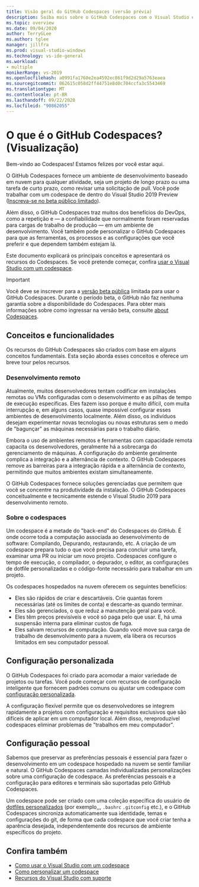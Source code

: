 ```yaml
---
title: Visão geral do GitHub Codespaces (versão prévia)
description: Saiba mais sobre o GitHub Codespaces com o Visual Studio e como ele pode ajudar a estender seu ambiente de desenvolvimento para a nuvem.
ms.topic: overview
ms.date: 09/04/2020
author: TerryGLee
ms.author: tglee
manager: jillfra
ms.prod: visual-studio-windows
ms.technology: vs-ide-general
ms.workload:
- multiple
monikerRange: vs-2019
ms.openlocfilehash: a0991fa1760e2ea4592ec861f9d2d29a5763eaea
ms.sourcegitcommit: 062615c058d2ff44751e8d0c704ccfa3c5543469
ms.translationtype: MT
ms.contentlocale: pt-BR
ms.lasthandoff: 09/22/2020
ms.locfileid: "90862055"
---
```

# <a name="what-is-github-codespaces-preview"></a>O que é o GitHub Codespaces? (Visualização)

Bem-vindo ao Codespaces! Estamos felizes por você estar aqui.

O GitHub Codespaces fornece um ambiente de desenvolvimento baseado em nuvem para qualquer atividade, seja um projeto de longo prazo ou uma tarefa de curto prazo, como revisar uma solicitação de pull. Você pode trabalhar com um codespace de dentro do Visual Studio 2019 Preview ([Inscreva-se no beta público limitado](https://github.com/features/codespaces/signup)).

Além disso, o GitHub Codespaces traz muitos dos benefícios do DevOps, como a repetição e &mdash; a confiabilidade que normalmente foram reservadas para cargas de trabalho de produção &mdash; em um ambiente de desenvolvimento. Você também pode personalizar o GitHub Codespaces para que as ferramentas, os processos e as configurações que você preferir e que dependem também estejam lá.

Este documento explicará os principais conceitos e apresentará os recursos do Codespaces. Se você pretende começar, confira [usar o Visual Studio com um codespace](use-visual-studio-with-codespaces.md).

> [!IMPORTANT]
> Você deve se inscrever para a [versão beta pública](https://github.com/features/codespaces/signup) limitada para usar o GitHub Codespaces. Durante o período beta, o GitHub não faz nenhuma garantia sobre a disponibilidade do Codespaces. Para obter mais informações sobre como ingressar na versão beta, consulte [about Codespaces](https://docs.github.com/github/developing-online-with-codespaces/about-codespaces#joining-the-beta).

## <a name="concepts-and-features"></a>Conceitos e funcionalidades

Os recursos do GitHub Codespaces são criados com base em alguns conceitos fundamentais. Esta seção aborda esses conceitos e oferece um breve tour pelos recursos.

### <a name="remote-development"></a>Desenvolvimento remoto

Atualmente, muitos desenvolvedores tentam codificar em instalações remotas ou VMs configuradas com o desenvolvimento e as pilhas de tempo de execução específicas. Eles fazem isso porque é muito difícil, com muita interrupção e, em alguns casos, quase impossível configurar esses ambientes de desenvolvimento localmente. Além disso, os indivíduos desejam experimentar novas tecnologias ou novas estruturas sem o medo de "bagunçar" as máquinas necessárias para o trabalho diário.

Embora o uso de ambientes remotos e ferramentas com capacidade remota capacita os desenvolvedores, geralmente há a sobrecarga do gerenciamento de máquinas. A configuração do ambiente geralmente complica a integração e a alternância de contexto. O GitHub Codespaces remove as barreiras para a integração rápida e a alternância de contexto, permitindo que muitos ambientes existam simultaneamente. 

O GitHub Codespaces fornece soluções gerenciadas que permitem que você se concentre na produtividade da instalação. O GitHub Codespaces conceitualmente e tecnicamente estende o Visual Studio 2019 para desenvolvimento remoto. 

### <a name="about-codespaces"></a>Sobre o codespaces

Um codespace é a metade do "back-end" do Codespaces do GitHub. É onde ocorre toda a computação associada ao desenvolvimento de software: Compilando, Depurando, restaurando, etc. A criação de um codespace prepara tudo o que você precisa para concluir uma tarefa, examinar uma PR ou iniciar um novo projeto. Codespaces configure o tempo de execução, o compilador, o depurador, o editor, as configurações de dotfile personalizadas e o código-fonte necessário para trabalhar em um projeto.

Os codespaces hospedados na nuvem oferecem os seguintes benefícios:

- Eles são rápidos de criar e descartáveis. Crie quantas forem necessárias (até os limites de conta) e descarte-as quando terminar.
- Eles são gerenciados, o que reduz a manutenção geral para você.
- Eles têm preços previsíveis e você só paga pelo que usar. E, há uma suspensão interna para eliminar custos de fuga.
- Eles salvam recursos de computação. Quando você move sua carga de trabalho de desenvolvimento para a nuvem, ela libera os recursos limitados em seu computador pessoal.

## <a name="custom-configuration"></a>Configuração personalizada

O GitHub Codespaces foi criado para acomodar a maior variedade de projetos ou tarefas. Você pode começar com recursos de configuração inteligente que fornecem padrões comuns ou ajustar um codespace com [configuração personalizada](customize-codespaces.md).

A configuração flexível permite que os desenvolvedores se integrem rapidamente a projetos com configuração e requisitos exclusivos que são difíceis de aplicar em um computador local. Além disso, rereproduzível codespaces eliminar problemas de "trabalhos em meu computador".

## <a name="personal-configuration"></a>Configuração pessoal

Sabemos que preservar as preferências pessoais é essencial para fazer o desenvolvimento em um codespace hospedado na nuvem se sentir familiar e natural. O GitHub Codespaces camadas individualizadas personalizações sobre uma configuração de codespace. As preferências pessoais e a configuração para editores e terminais são suportadas pelo GitHub Codespaces.

Um codespace pode ser criado com uma coleção específica do usuário de [dotfiles personalizados](https://docs.github.com/github/developing-online-with-codespaces/personalizing-codespaces-for-your-account) (por exemplo,,, `.bashrc` `.gitconfig` etc.), e o GitHub Codespaces sincroniza automaticamente sua identidade, temas e configurações do git, de forma que cada codespace que você criar tenha a aparência desejada, independentemente dos recursos de ambiente específicos do projeto.

## <a name="see-also"></a>Confira também

* [Como usar o Visual Studio com um codespace](use-visual-studio-with-codespaces.md)
* [Como personalizar um codespace](customize-codespaces.md)
* [Recursos do Visual Studio com suporte](supported-features-codespaces.md)
